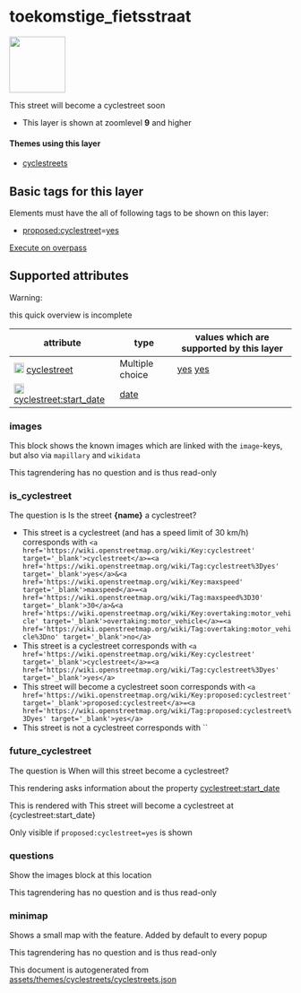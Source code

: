 

 toekomstige_fietsstraat 
=========================



<img src='https://mapcomplete.osm.be/./assets/themes/cyclestreets/F113.svg' height="100px"> 

This street will become a cyclestreet soon






  - This layer is shown at zoomlevel **9** and higher




#### Themes using this layer 





  - [cyclestreets](https://mapcomplete.osm.be/cyclestreets)




 Basic tags for this layer 
---------------------------



Elements must have the all of following tags to be shown on this layer:



  - <a href='https://wiki.openstreetmap.org/wiki/Key:proposed:cyclestreet' target='_blank'>proposed:cyclestreet</a>=<a href='https://wiki.openstreetmap.org/wiki/Tag:proposed:cyclestreet%3Dyes' target='_blank'>yes</a>


[Execute on overpass](http://overpass-turbo.eu/?Q=%5Bout%3Ajson%5D%5Btimeout%3A90%5D%3B(%20%20%20%20nwr%5B%22proposed%3Acyclestreet%22%3D%22yes%22%5D(%7B%7Bbbox%7D%7D)%3B%0A)%3Bout%20body%3B%3E%3Bout%20skel%20qt%3B)



 Supported attributes 
----------------------



Warning: 

this quick overview is incomplete



attribute | type | values which are supported by this layer
----------- | ------ | ------------------------------------------
[<img src='https://mapcomplete.osm.be/assets/svg/statistics.svg' height='18px'>](https://taginfo.openstreetmap.org/keys/cyclestreet#values) [cyclestreet](https://wiki.openstreetmap.org/wiki/Key:cyclestreet) | Multiple choice | [yes](https://wiki.openstreetmap.org/wiki/Tag:cyclestreet%3Dyes) [yes](https://wiki.openstreetmap.org/wiki/Tag:cyclestreet%3Dyes) [](https://wiki.openstreetmap.org/wiki/Tag:cyclestreet%3D) [](https://wiki.openstreetmap.org/wiki/Tag:cyclestreet%3D)
[<img src='https://mapcomplete.osm.be/assets/svg/statistics.svg' height='18px'>](https://taginfo.openstreetmap.org/keys/cyclestreet:start_date#values) [cyclestreet:start_date](https://wiki.openstreetmap.org/wiki/Key:cyclestreet:start_date) | [date](../SpecialInputElements.md#date) | 




### images 



This block shows the known images which are linked with the `image`-keys, but also via `mapillary` and `wikidata`

This tagrendering has no question and is thus read-only





### is_cyclestreet 



The question is  Is the street <b>{name}</b> a cyclestreet?





  - This street is a cyclestreet (and has a speed limit of 30 km/h)  corresponds with  `<a href='https://wiki.openstreetmap.org/wiki/Key:cyclestreet' target='_blank'>cyclestreet</a>=<a href='https://wiki.openstreetmap.org/wiki/Tag:cyclestreet%3Dyes' target='_blank'>yes</a>&<a href='https://wiki.openstreetmap.org/wiki/Key:maxspeed' target='_blank'>maxspeed</a>=<a href='https://wiki.openstreetmap.org/wiki/Tag:maxspeed%3D30' target='_blank'>30</a>&<a href='https://wiki.openstreetmap.org/wiki/Key:overtaking:motor_vehicle' target='_blank'>overtaking:motor_vehicle</a>=<a href='https://wiki.openstreetmap.org/wiki/Tag:overtaking:motor_vehicle%3Dno' target='_blank'>no</a>`
  - This street is a cyclestreet  corresponds with  `<a href='https://wiki.openstreetmap.org/wiki/Key:cyclestreet' target='_blank'>cyclestreet</a>=<a href='https://wiki.openstreetmap.org/wiki/Tag:cyclestreet%3Dyes' target='_blank'>yes</a>`
  - This street will become a cyclestreet soon  corresponds with  `<a href='https://wiki.openstreetmap.org/wiki/Key:proposed:cyclestreet' target='_blank'>proposed:cyclestreet</a>=<a href='https://wiki.openstreetmap.org/wiki/Tag:proposed:cyclestreet%3Dyes' target='_blank'>yes</a>`
  - This street is not a cyclestreet  corresponds with  ``




### future_cyclestreet 



The question is  When will this street become a cyclestreet?

This rendering asks information about the property  [cyclestreet:start_date](https://wiki.openstreetmap.org/wiki/Key:cyclestreet:start_date) 

This is rendered with  This street will become a cyclestreet at {cyclestreet:start_date}



Only visible if  `proposed:cyclestreet=yes`  is shown



### questions 



Show the images block at this location

This tagrendering has no question and is thus read-only





### minimap 



Shows a small map with the feature. Added by default to every popup

This tagrendering has no question and is thus read-only

 

This document is autogenerated from [assets/themes/cyclestreets/cyclestreets.json](https://github.com/pietervdvn/MapComplete/blob/develop/assets/themes/cyclestreets/cyclestreets.json)
